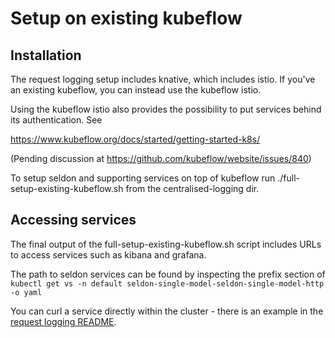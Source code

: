 # Setup on existing kubeflow

## Installation

The request logging setup includes knative, which includes istio. If you've an existing kubeflow, you can instead use the kubeflow istio.

Using the kubeflow istio also provides the possibility to put services behind its authentication. See

https://www.kubeflow.org/docs/started/getting-started-k8s/

(Pending discussion at https://github.com/kubeflow/website/issues/840)

To setup seldon and supporting services on top of kubeflow run ./full-setup-existing-kubeflow.sh from the centralised-logging dir.

## Accessing services

The final output of the full-setup-existing-kubeflow.sh script includes URLs to access services such as kibana and grafana.

The path to seldon services can be found by inspecting the prefix section of `kubectl get vs -n default seldon-single-model-seldon-single-model-http -o yaml`

You can curl a service directly within the cluster - there is an example in the [request logging README](../request-logging/README.md).
